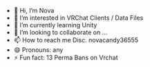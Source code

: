 - 👋 Hi, I’m Nova
- 👀 I’m interested in VRChat Clients / Data Files
- 🌱 I’m currently learning Unity
- 💞️ I’m looking to collaborate on ...
- 📫 How to reach me Disc. novacandy36555
- 😄 Pronouns: any
- ⚡ Fun fact: 13 Perma Bans on Vrchat

<!---
NOVACAINE420/NOVACAINE420 is a ✨ special ✨ repository because its `README.md` (this file) appears on your GitHub profile.
You can click the Preview link to take a look at your changes.
--->
